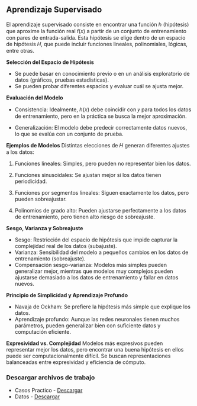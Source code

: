 ## Aprendizaje Supervisado

El aprendizaje supervisado consiste en encontrar una función ℎ (hipótesis) que aproxime la función real 𝑓(𝑥) a partir de un conjunto de entrenamiento con pares de entrada-salida. Esta hipótesis se elige dentro de un espacio de hipótesis 𝐻, que puede incluir funciones lineales, polinomiales, lógicas, entre otras.

__Selección del Espacio de Hipótesis__

- Se puede basar en conocimiento previo o en un análisis exploratorio de datos (gráficos, pruebas estadísticas).
- Se pueden probar diferentes espacios y evaluar cuál se ajusta mejor.

__Evaluación del Modelo__

- Consistencia: Idealmente, ℎ(𝑥) debe coincidir con 𝑦 para todos los datos de entrenamiento, pero en la práctica se busca la mejor aproximación.

- Generalización: El modelo debe predecir correctamente datos nuevos, lo que se evalúa con un conjunto de prueba.

__Ejemplos de Modelos__
Distintas elecciones de 𝐻 generan diferentes ajustes a los datos:

1. Funciones lineales: Simples, pero pueden no representar bien los datos.

2. Funciones sinusoidales: Se ajustan mejor si los datos tienen periodicidad.

3. Funciones por segmentos lineales: Siguen exactamente los datos, pero pueden sobreajustar.

4. Polinomios de grado alto: Pueden ajustarse perfectamente a los datos de entrenamiento, pero tienen alto riesgo de sobreajuste.

__Sesgo, Varianza y Sobreajuste__

- Sesgo: Restricción del espacio de hipótesis que impide capturar la complejidad real de los datos (subajuste).
- Varianza: Sensibilidad del modelo a pequeños cambios en los datos de entrenamiento (sobreajuste).
- Compensación sesgo-varianza: Modelos más simples pueden generalizar mejor, mientras que modelos muy complejos pueden ajustarse demasiado a los datos de entrenamiento y fallar en datos nuevos.

__Principio de Simplicidad y Aprendizaje Profundo__

- Navaja de Ockham: Se prefiere la hipótesis más simple que explique los datos.
- Aprendizaje profundo: Aunque las redes neuronales tienen muchos parámetros, pueden generalizar bien con suficiente datos y computación eficiente.

__Expresividad vs. Complejidad__
Modelos más expresivos pueden representar mejor los datos, pero encontrar una buena hipótesis en ellos puede ser computacionalmente difícil. Se buscan representaciones balanceadas entre expresividad y eficiencia de cómputo.


### Descargar archivos de trabajo
- Casos Practico - [Descargar](https://drive.google.com/file/d/1WQy0Ggc0EUJSDx7n6RhJz78fgjSwOZwr/view?usp=sharing)
- Datos - [Descargar](https://drive.google.com/file/d/1NhlzPS0VeVj4x1oSFYHK3t-5IArzF2Vh/view?usp=sharing)

